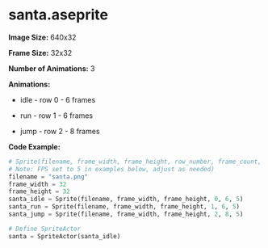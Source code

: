 # santa.aseprite
**Image Size:** 640x32

**Frame Size:** 32x32

**Number of Animations:** 3

**Animations:**
- idle - row 0 - 6 frames

- run - row 1 - 6 frames

- jump - row 2 - 8 frames

**Code Example:**
```python
# Sprite(filename, frame_width, frame_height, row_number, frame_count, fps)
# Note: FPS set to 5 in examples below, adjust as needed)
filename = "santa.png"
frame_width = 32
frame_height = 32
santa_idle = Sprite(filename, frame_width, frame_height, 0, 6, 5)
santa_run = Sprite(filename, frame_width, frame_height, 1, 6, 5)
santa_jump = Sprite(filename, frame_width, frame_height, 2, 8, 5)

# Define SpriteActor
santa = SpriteActor(santa_idle)
```
